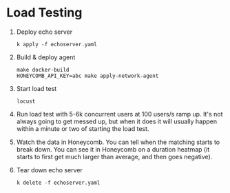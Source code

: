 # Load Testing

1. Deploy echo server

    ```shell
    k apply -f echoserver.yaml
    ```

2. Build & deploy agent

    ```shell
    make docker-build
    HONEYCOMB_API_KEY=abc make apply-network-agent
    ```

3. Start load test

    ```shell
    locust
    ```

4. Run load test with 5-6k concurrent users at 100 users/s ramp up. It's not always going to get messed up, but when it does it will usually happen within a minute or two of starting the load test.

5. Watch the data in Honeycomb. You can tell when the matching starts to break down. You can see it in Honeycomb on a duration heatmap (it starts to first get much larger than average, and then goes negative).

6. Tear down echo server

    ```shell
    k delete -f echoserver.yaml
    ```
